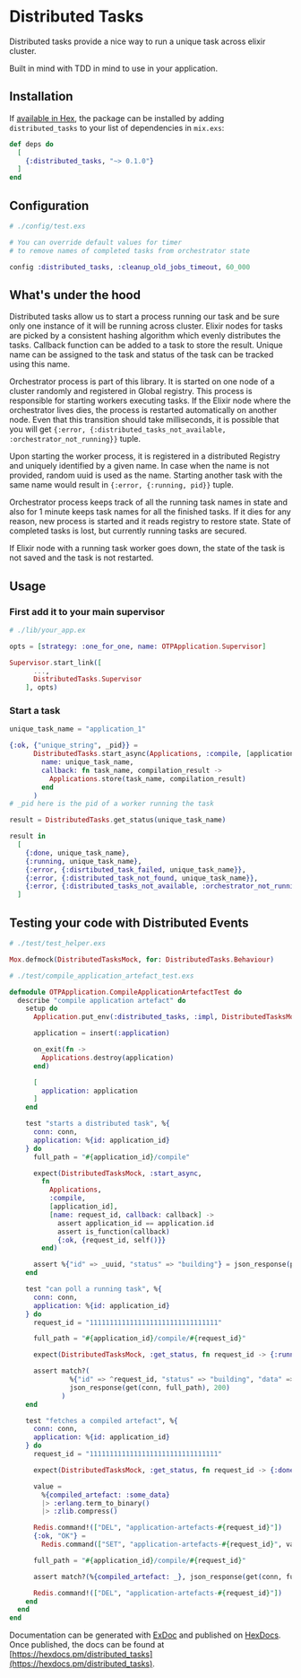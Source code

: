 # Distributed Tasks

Distributed tasks provide a nice way to run a unique task across elixir cluster.

Built in mind with TDD in mind to use in your application.

## Installation

If [available in Hex](https://hex.pm/docs/publish), the package can be installed
by adding `distributed_tasks` to your list of dependencies in `mix.exs`:

```elixir
def deps do
  [
    {:distributed_tasks, "~> 0.1.0"}
  ]
end
```

## Configuration

```elixir
# ./config/test.exs

# You can override default values for timer
# to remove names of completed tasks from orchestrator state

config :distributed_tasks, :cleanup_old_jobs_timeout, 60_000
```


## What's under the hood

Distributed tasks allow us to start a process running our task and be sure only one instance of it will be running across cluster. Elixir nodes for tasks are picked by a consistent hashing algorithm which evenly distributes the tasks. Callback function can be added to a task to store the result. Unique name can be assigned to the task and status of the task can be tracked using this name.

Orchestrator process is part of this library. It is started on one node of a cluster randomly and registered in Global registry. This process is responsible for starting workers executing tasks. If the Elixir node where the orchestrator lives dies, the process is restarted automatically on another node. Even that this transition should take milliseconds, it is possible that you will get `{:error, {:distributed_tasks_not_available, :orchestrator_not_running}}` tuple.

Upon starting the worker process, it is registered in a distributed Registry and uniquely identified by a given name. In case when the name is not provided, random uuid is used as the name. Starting another task with the same name would result in `{:error, {:running, pid}}` tuple.

Orchestrator process keeps track of all the running task names in state and also for 1 minute keeps task names for all the finished tasks. If it dies for any reason, new process is started and it reads registry to restore state. State of completed tasks is lost, but currently running tasks are secured.

If Elixir node with a running task worker goes down, the state of the task is not saved and the task is not restarted.

## Usage
### First add it to your main supervisor
```elixir
# ./lib/your_app.ex

opts = [strategy: :one_for_one, name: OTPApplication.Supervisor]

Supervisor.start_link([
      ...,
      DistributedTasks.Supervisor
    ], opts)
```

### Start a task
```elixir
unique_task_name = "application_1"

{:ok, {"unique_string", _pid}} =
      DistributedTasks.start_async(Applications, :compile, [application],
        name: unique_task_name,
        callback: fn task_name, compilation_result ->
          Applications.store(task_name, compilation_result)
        end
      )
# _pid here is the pid of a worker running the task

result = DistributedTasks.get_status(unique_task_name)

result in
  [
    {:done, unique_task_name},
    {:running, unique_task_name},
    {:error, {:disrtibuted_task_failed, unique_task_name}},
    {:error, {:distributed_task_not_found, unique_task_name}},
    {:error, {:distributed_tasks_not_available, :orchestrator_not_running}}
  ]
```

## Testing your code with Distributed Events
```elixir
# ./test/test_helper.exs

Mox.defmock(DistributedTasksMock, for: DistributedTasks.Behaviour)
```

```elixir
# ./test/compile_application_artefact_test.exs

defmodule OTPApplication.CompileApplicationArtefactTest do
  describe "compile application artefact" do
    setup do
      Application.put_env(:distributed_tasks, :impl, DistributedTasksMock)

      application = insert(:application)

      on_exit(fn ->
        Applications.destroy(application)
      end)

      [
        application: application
      ]
    end

    test "starts a distributed task", %{
      conn: conn,
      application: %{id: application_id}
    } do
      full_path = "#{application_id}/compile"

      expect(DistributedTasksMock, :start_async,
        fn
          Applications,
          :compile,
          [application_id],
          [name: request_id, callback: callback] ->
            assert application_id == application.id
            assert is_function(callback)
            {:ok, {request_id, self()}}
        end)

      assert %{"id" => _uuid, "status" => "building"} = json_response(post(conn, full_path), 200)
    end

    test "can poll a running task", %{
      conn: conn,
      application: %{id: application_id}
    } do
      request_id = "11111111111111111111111111111111"

      full_path = "#{application_id}/compile/#{request_id}"

      expect(DistributedTasksMock, :get_status, fn request_id -> {:running, request_id} end)

      assert match?(
               %{"id" => ^request_id, "status" => "building", "data" => nil},
               json_response(get(conn, full_path), 200)
             )
    end

    test "fetches a compiled artefact", %{
      conn: conn,
      application: %{id: application_id}
    } do
      request_id = "11111111111111111111111111111111"

      expect(DistributedTasksMock, :get_status, fn request_id -> {:done, request_id} end)

      value =
        %{compiled_artefact: :some_data}
        |> :erlang.term_to_binary()
        |> :zlib.compress()

      Redis.command!(["DEL", "application-artefacts-#{request_id}"])
      {:ok, "OK"} =
        Redis.command(["SET", "application-artefacts-#{request_id}", value, "EX", 60])

      full_path = "#{application_id}/compile/#{request_id}"

      assert match?(%{compiled_artefact: _}, json_response(get(conn, full_path), 200))

      Redis.command!(["DEL", "application-artefacts-#{request_id}"])
    end
  end
end
```

Documentation can be generated with [ExDoc](https://github.com/elixir-lang/ex_doc)
and published on [HexDocs](https://hexdocs.pm). Once published, the docs can
be found at [https://hexdocs.pm/distributed_tasks](https://hexdocs.pm/distributed_tasks).

